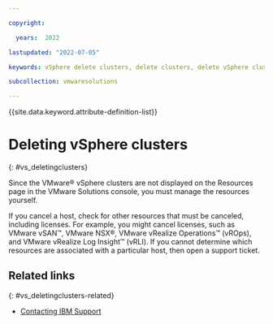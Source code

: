 ```yaml
---

copyright:

  years:  2022

lastupdated: "2022-07-05"

keywords: vSphere delete clusters, delete clusters, delete vSphere cluster

subcollection: vmwaresolutions

---
```


{{site.data.keyword.attribute-definition-list}}

# Deleting vSphere clusters
{: #vs_deletingclusters}

Since the VMware® vSphere clusters are not displayed on the Resources page in the VMware Solutions console, you must manage the resources yourself.

If you cancel a host, check for other resources that must be canceled, including licenses. For example, you might cancel licenses, such as VMware vSAN™, VMware NSX®, VMware vRealize Operations™ (vROps), and VMware vRealize Log Insight™ (vRLI). If you cannot determine which resources are associated with a particular host, then open a support ticket.

## Related links
{: #vs_deletingclusters-related}

* [Contacting IBM Support](/docs/vmwaresolutions?topic=vmwaresolutions-trbl_support)
